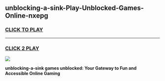 
## unblocking-a-sink-Play-Unblocked-Games-Online-nxepg
<h3>
<a href="https://premium76.site?title=unblocking-a-sink&ref=25A">CLICK TO PLAY</a></h3>
<hr>

<h3>
<a href="https://premium76.site?title=unblocking-a-sink&ref=25A">CLICK 2 PLAY</a>
  
</h3>

<a href="https://premium76.site?title=unblocking-a-sink&ref=25A"><img src="https://clearcache.store/games.png"></a>


**unblocking-a-sink games unblocked: Your Gateway to Fun and Accessible Online Gaming**
